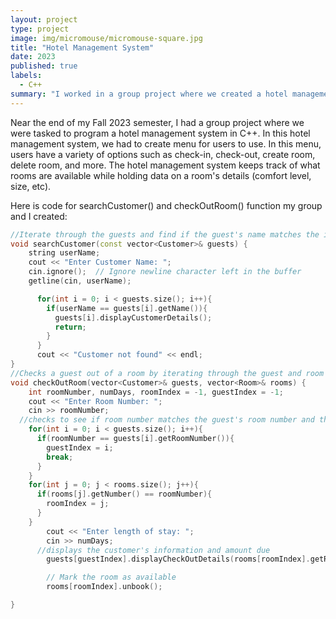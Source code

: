 ```yaml
---
layout: project
type: project
image: img/micromouse/micromouse-square.jpg
title: "Hotel Management System"
date: 2023
published: true
labels:
  - C++
summary: "I worked in a group project where we created a hotel management system in C++"
---
```


Near the end of my Fall 2023 semester, I had a group project where we were tasked to program a hotel management system in C++. In this hotel management system, we had to create menu for users to use. In this menu, users have a variety of options such as check-in, check-out, create room, delete room, and more. The hotel management system keeps track of what rooms are available while holding data on a room's details (comfort level, size, etc). 

Here is code for searchCustomer() and checkOutRoom() function my group and I created:

```cpp
//Iterate through the guests and find if the guest's name matches the inputed name or an error if there is no match found 
void searchCustomer(const vector<Customer>& guests) {
    string userName;
    cout << "Enter Customer Name: ";
    cin.ignore();  // Ignore newline character left in the buffer
    getline(cin, userName);

      for(int i = 0; i < guests.size(); i++){
        if(userName == guests[i].getName()){
          guests[i].displayCustomerDetails();
          return;
        }
      }
      cout << "Customer not found" << endl;
}
//Checks a guest out of a room by iterating through the guest and room vectors to find if the correct guest and room, then removes the guest from the room and marks the room as available
void checkOutRoom(vector<Customer>& guests, vector<Room>& rooms) {
    int roomNumber, numDays, roomIndex = -1, guestIndex = -1;
    cout << "Enter Room Number: ";
    cin >> roomNumber;
  //checks to see if room number matches the guest's room number and the rooms room number
    for(int i = 0; i < guests.size(); i++){
      if(roomNumber == guests[i].getRoomNumber()){
        guestIndex = i;
        break;
      }
    }
    for(int j = 0; j < rooms.size(); j++){
      if(rooms[j].getNumber() == roomNumber){
        roomIndex = j;
      }
    }
        cout << "Enter length of stay: ";
        cin >> numDays;
      //displays the customer's information and amount due
        guests[guestIndex].displayCheckOutDetails(rooms[roomIndex].getRent() * numDays);

        // Mark the room as available
        rooms[roomIndex].unbook();

}
```
